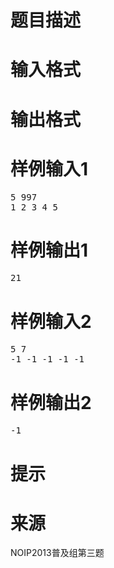 

# 题目描述



# 输入格式



# 输出格式



# 样例输入1


<pre>5 997
1 2 3 4 5</pre>

# 样例输出1


<pre>21</pre>

# 样例输入2


<pre>5 7
-1 -1 -1 -1 -1
</pre>

# 样例输出2


<pre>-1</pre>

# 提示



# 来源


<p>
NOIP2013普及组第三题
</p>
